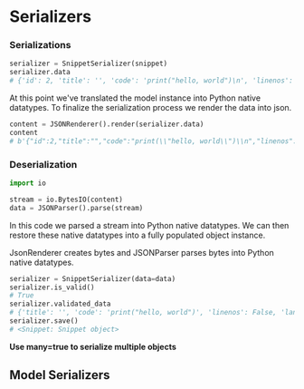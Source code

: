 # Serializers

### Serializations

```python
serializer = SnippetSerializer(snippet)
serializer.data
# {'id': 2, 'title': '', 'code': 'print("hello, world")\n', 'linenos': False, 'language': 'python', 'style': 'friendly'}
```

At this point we've translated the model instance into Python native datatypes. To finalize the serialization process we render the data into json.

```python
content = JSONRenderer().render(serializer.data)
content
# b'{"id":2,"title":"","code":"print(\\"hello, world\\")\\n","linenos":false,"language":"python","style":"friendly"}'
```

### Deserialization

```python
import io

stream = io.BytesIO(content)
data = JSONParser().parse(stream)
```

In this code we parsed a stream into Python native datatypes. We can then restore these native datatypes into a fully populated object instance.

JsonRenderer creates bytes and JSONParser parses bytes into Python native datatypes.

```python
serializer = SnippetSerializer(data=data)
serializer.is_valid()
# True
serializer.validated_data
# {'title': '', 'code': 'print("hello, world")', 'linenos': False, 'language': 'python', 'style': 'friendly'}
serializer.save()
# <Snippet: Snippet object>
```

**Use many=true to serialize multiple objects**

## Model Serializers

